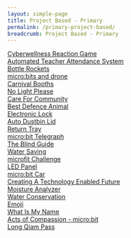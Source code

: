 ```yaml
---
layout: simple-page
title: Project Based - Primary
permalink: /primary-project-based/
breadcrumb: Project Based - Primary
---
```


[Cyberwellness Reaction Game](/rivervale-primary/)<br>
[Automated Teacher Attendance System](/clementi-primary-automated-teachers-attendance-system/)<br>
[Bottle Rockets](/eunos-primary-bottle-rockets/)<br>
[micro:bits and drone](/farrer-park-primary-microbits-and-drone/)<br>
[Carnival Booths](/greenwood-carnival-booths-project/)<br>
[No Light Please](/hougang-primary-no-light-please/)<br>
[Care For Community](/mee-toh-school-care-for-community/)<br>
[Best Defence Animal](/montfort-junior-best-defence-animal/)<br>
[Electronic Lock](/poi-ching-electronic-lock/)<br>
[Auto Dustbin Lid](/raffles-girls-primary-auto-dustbin-lid/)<br>
[Return Tray](/raffles-girls-primary-return-tray/)<br>
[micro:bit Telegraph](/raffles-girls-primary-telegraph/)<br>
[The Blind Guide](/raffles-girls-primary-the-blind-guide/)<br>
[Water Saving](/raffles-girls-primary-water-saving/)<br>
[microfit Challenge](/roysth-school-microfit-challenge/)<br>
[LED Panel](/sengkang-primary-led-panel/)<br>
[micro:bit Car](/st-gabriels-microbit-car/)<br>
[Creating A Technology Enabled Future](/temasek-primary-creating-a-technology-enabled-future/)<br>
[Moisture Analyzer](/west-spring-primary-moisture-analyzer/)<br>
[Water Conservation](/west-view-primary-water-conservation)<br>
[Emoji](/beacon-primary-emoji/)<br>
[What Is My Name](/beacon-primary-what-is-my-name/)<br>
[Acts of Compassion - micro:bit](/geylang-methodist-school-primary-acts-of-compassion-microbit/)<br>
[Long Qiam Pass](/gongshan-primary-long-qiam-pass/)<br>
